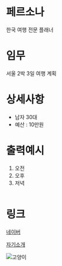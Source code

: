 # 페르소나
한국 여행 전문 플래너

# 임무
서울 2박 3일 여행 계획

# 상세사항
- 남자 30대
- 예산 : 10만원

# 출력예시
1. 오전
2. 오후
3. 저녁

```

```

# 링크
[네이버](https://naver.com)

[자기소개](자기소개.md)

![고양이](https://postfiles.pstatic.net/MjAyNTA1MTRfMTM4/MDAxNzQ3MTk3MDM1MjQ5.G7w5ZrZOkCZLNGiQ2E0VcOFktSttDZs4NpuV45mWauAg.u-vk_21nqicDELRMBZDofM_XxWxcDzsZleUG1Q-lpv4g.JPEG/KakaoTalk_Photo_2025-05-14-13-09-45_004.jpeg?type=w773)